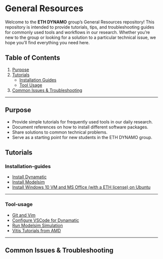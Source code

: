 # General Resources

Welcome to the **ETH DYNAMO** group’s General Resources repository! This repository is intended to provide tutorials, tips, and troubleshooting guides for commonly used tools and workflows in our research. Whether you’re new to the group or looking for a solution to a particular technical issue, we hope you’ll find everything you need here. 

## Table of Contents

1. [Purpose](#purpose)  
2. [Tutorials](#tutorials)  
   - [Installation Guides](#installation-guides)  
   - [Tool Usage](#tool-usage)  
3. [Common Issues & Troubleshooting](#common-issues--troubleshooting)  

---

## Purpose

- Provide simple tutorials for frequently used tools in our daily research.  
- Document references on how to install different software packages.  
- Share solutions to common technical problems.  
- Serve as a starting point for new students in the ETH DYNAMO group.

## Tutorials

### Installation-guides
- [Install Dynamatic](/installation_guides/install_dynamatic.md)
- [Install Modelsim](/installation_guides/install_modelsim.md)
- [Install Windows 10 VM and MS Office (with a ETH license) on Ubuntu](/installation_guides/install_windows_vm.md)

---
### Tool-usage
- [Git and Vim](https://missing.csail.mit.edu/)
- [Configure VSCode for Dynamatic](/tool_tutorials/dynamatic_vscode_guide.md)
- [Run Modelsim Simulation](/tool_tutorials/modelsim_simulation_tutorial.md)
- [Vitis Tutorials from AMD](https://github.com/Xilinx/xup_high_level_synthesis_design_flow/tree/main)

---
## Common Issues & Troubleshooting



